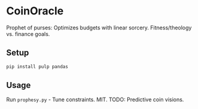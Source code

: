 # CoinOracle
Prophet of purses: Optimizes budgets with linear sorcery. Fitness/theology vs. finance goals.
## Setup
```bash
pip install pulp pandas
```
## Usage
Run `prophesy.py` - Tune constraints.
MIT. TODO: Predictive coin visions.
